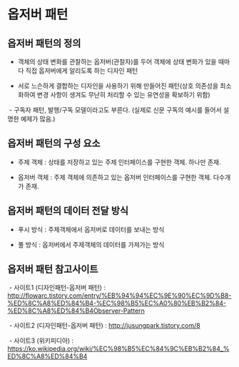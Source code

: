 # 옵저버 패턴

## 옵저버 패턴의 정의
 -  객체의 상태 변화를 관찰하는 옵저버(관찰자)를 두어 객체에 상태 변화가 있을 때마다 직접 옵저버에게 알리도록 하는 디자인 패턴


 - 서로 느슨하게 결합하는 디자인을 사용하기 위해 만들어진 패턴(상호 의존성을 최소화하여 변경 사항이 생겨도 무난히 처리할 수 있는 유연성을 확보하기 위함)
 

  - 구독자 패턴, 발행/구독 모델이라고도 부른다. (실제로 신문 구독의 예시를 들어서 설명한 예제가 많음.)

 
## 옵저버 패턴의 구성 요소
 - 주제 객체 : 상태를 저장하고 있는 주제 인터페이스를 구현한 객체. 하나만 존재.


 - 옵저버 객체 : 주제 객체에 의존하고 있는 옵저버 인터페이스를 구현한 객체. 다수개가 존재.


## 옵저버 패턴의 데이터 전달 방식

  - 푸시 방식 : 주제객체에서 옵저버로 데이터를 보내는 방식

  
  - 풀 방식 : 옵저버에서 주제객체의 데이터를 가져가는 방식 


## 옵저버 패턴 참고사이트

  - 사이트1 (디자인패턴-옵저버 패턴) : http://flowarc.tistory.com/entry/%EB%94%94%EC%9E%90%EC%9D%B8-%ED%8C%A8%ED%84%B4-%EC%98%B5%EC%A0%80%EB%B2%84-%ED%8C%A8%ED%84%B4Observer-Pattern
  
  - 사이트2 (디자인패턴-옵저버 패턴) : http://jusungpark.tistory.com/8
  
  - 사이트3 (위키피디아) : https://ko.wikipedia.org/wiki/%EC%98%B5%EC%84%9C%EB%B2%84_%ED%8C%A8%ED%84%B4

